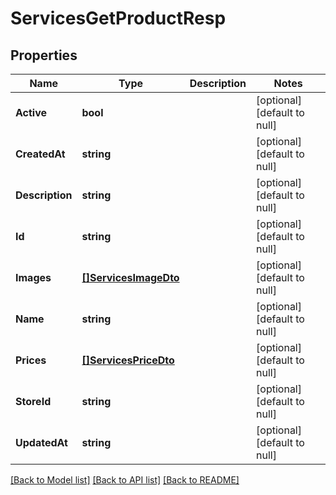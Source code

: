 # ServicesGetProductResp

## Properties
Name | Type | Description | Notes
------------ | ------------- | ------------- | -------------
**Active** | **bool** |  | [optional] [default to null]
**CreatedAt** | **string** |  | [optional] [default to null]
**Description** | **string** |  | [optional] [default to null]
**Id** | **string** |  | [optional] [default to null]
**Images** | [**[]ServicesImageDto**](services.ImageDTO.md) |  | [optional] [default to null]
**Name** | **string** |  | [optional] [default to null]
**Prices** | [**[]ServicesPriceDto**](services.PriceDTO.md) |  | [optional] [default to null]
**StoreId** | **string** |  | [optional] [default to null]
**UpdatedAt** | **string** |  | [optional] [default to null]

[[Back to Model list]](../README.md#documentation-for-models) [[Back to API list]](../README.md#documentation-for-api-endpoints) [[Back to README]](../README.md)


